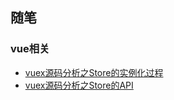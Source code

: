 
## 随笔

### vue相关
* [vuex源码分析之Store的实例化过程](docs/vuex/store.md)
* [vuex源码分析之Store的API](docs/vuex/api.md)